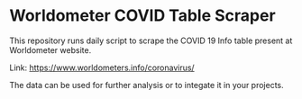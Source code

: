 # Worldometer COVID Table Scraper

This repository runs daily script to scrape the COVID 19 Info table present at Worldometer website.

Link: https://www.worldometers.info/coronavirus/

The data can be used for further analysis or to integate it in your projects.
